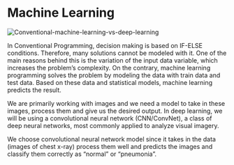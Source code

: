 # Machine Learning
![Conventional-machine-learning-vs-deep-learning](https://user-images.githubusercontent.com/84524153/138568406-ea33abaa-3e03-4d22-90e8-64034431f6df.png)





In Conventional Programming, decision making is based on IF-ELSE conditions. Therefore, many solutions cannot be modeled with it. One of the main reasons behind this is the variation of the input data variable, which increases the problem’s complexity. On the contrary, machine learning programming solves the problem by modeling the data with train data and test data. Based on these data and statistical models, machine learning predicts the result.

We are primarily working with images and we need a model to take in these images, process them and give us the desired output.
In deep learning, we will be using a convolutional neural network (CNN/ConvNet), a class of deep neural networks, most commonly applied to analyze visual imagery.

We choose convolutional neural network model since it takes in the data (images of chest x-ray) process them well  and predicts the images and classify them correctly as “normal” or “pneumonia”.
 
